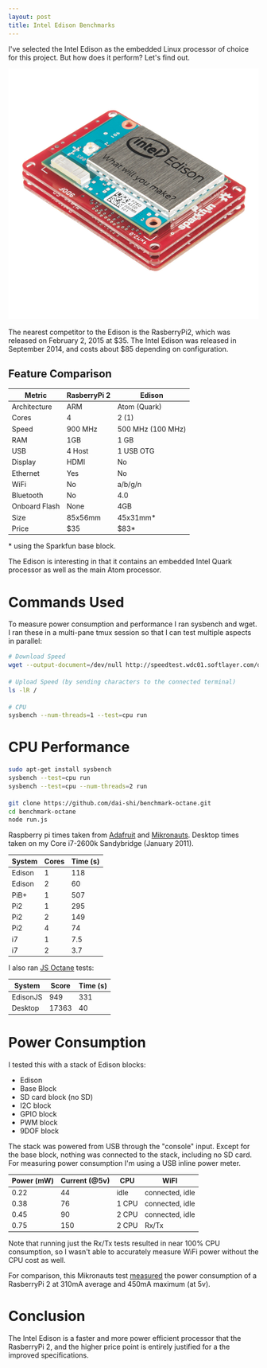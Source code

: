 ```yaml
---
layout: post
title: Intel Edison Benchmarks
---
```


I've selected the Intel Edison as the embedded Linux processor of choice for this project. But how does it perform? Let's find out.

![Intel Edison on a Sparkfun Blocks stack. Credit Sparkfun.](/public/images/2015/3/2/sparkfun_edison_stack.jpg)

The nearest competitor to the Edison is the RasberryPi2, which was released on February 2, 2015 at $35. The Intel Edison was released in September 2014, and costs about $85 depending on configuration.

<!--endexcerpt-->

## Feature Comparison

Metric        | RasberryPi 2 | Edison
--------------|--------------|---------
Architecture  | ARM          | Atom (Quark)
Cores         | 4            | 2 (1)
Speed         | 900 MHz      | 500 MHz (100 MHz)
RAM           | 1GB          | 1 GB
USB           | 4 Host       | 1 USB OTG
Display       | HDMI         | No
Ethernet      | Yes          | No
WiFi          | No           | a/b/g/n
Bluetooth     | No           | 4.0
Onboard Flash | None         | 4GB
Size          | 85x56mm      | 45x31mm*
Price         | $35          | $83*

\* using the Sparkfun base block.

The Edison is interesting in that it contains an embedded Intel Quark processor as well as the main Atom processor.

# Commands Used

To measure power consumption and performance I ran sysbench and wget. I ran these in a multi-pane tmux session so that I can test multiple aspects in parallel:

```bash
# Download Speed
wget --output-document=/dev/null http://speedtest.wdc01.softlayer.com/downloads/test500.zip

# Upload Speed (by sending characters to the connected terminal)
ls -lR /

# CPU
sysbench --num-threads=1 --test=cpu run
```


# CPU Performance

```bash
sudo apt-get install sysbench
sysbench --test=cpu run
sysbench --test=cpu --num-threads=2 run

git clone https://github.com/dai-shi/benchmark-octane.git
cd benchmark-octane
node run.js
```

Raspberry pi times taken from [Adafruit](https://learn.adafruit.com/introducing-the-raspberry-pi-2-model-b/performance-improvements) and [Mikronauts](http://www.mikronauts.com/raspberry-pi/raspberry-pi-2-model-b-review/6/). Desktop times taken on my Core i7-2600k Sandybridge (January 2011).

System   | Cores | Time (s)
---------|-------|----------
Edison   | 1     | 118 
Edison   | 2     | 60
PiB+     | 1     | 507
Pi2      | 1     | 295
Pi2      | 2     | 149
Pi2      | 4     | 74
i7       | 1     | 7.5
i7       | 2     | 3.7

I also ran [JS Octane](https://github.com/dai-shi/benchmark-octane) tests:

System   | Score | Time (s)
---------|-------|-----------
EdisonJS | 949   | 331
Desktop  | 17363 | 40

# Power Consumption

I tested this with a stack of Edison blocks:

 - Edison
 - Base Block
 - SD card block (no SD)
 - I2C block
 - GPIO block
 - PWM block
 - 9DOF block

The stack was powered from USB through the "console" input. Except for the base block, nothing was connected to the stack, including no SD card. For measuring power consumption I'm using a USB inline power meter.

Power (mW) | Current (@5v) | CPU    | WiFI
-----------|---------------|--------|-----------
0.22       | 44            | idle   | connected, idle
0.38       | 76            | 1 CPU  | connected, idle
0.45       | 90            | 2 CPU  | connected, idle
0.75       | 150           | 2 CPU  | Rx/Tx

Note that running just the Rx/Tx tests resulted in near 100% CPU consumption, so I wasn't able to accurately measure WiFi power without the CPU cost as well.

For comparison, this Mikronauts test [measured](http://www.mikronauts.com/raspberry-pi/raspberry-pi-2-model-b-review/7/) the power consumption of a RasberryPi 2 at 310mA average and 450mA maximum (at 5v).

# Conclusion

The Intel Edison is a faster and more power efficient processor that the RasberryPi 2, and the higher price point is entirely justified for a the improved specifications.
